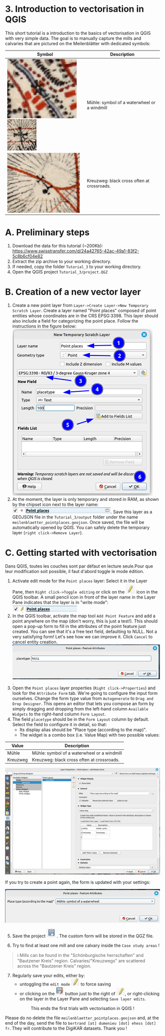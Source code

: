 # 3. Introduction to vectorisation in QGIS

This short tutorial is a  introduction to the basics of vectorisation in QGIS with very simple data. The goal is to manually capture the mills and calvaries that are pictured on the Meilenblätter with dedicated symbols:

| Symbol      | Description |
| ----------- | ----------- |
| ![](attachments/Pasted%20image%2020230709195736.png) ![](attachments/Pasted%20image%2020230709200205.png)     | Mühle: symbol of a waterwheel or a windmill       |
| ![](attachments/Pasted%20image%2020230709200416.png)   | Kreuzweg: black cross often at crossroads.        |


# A. Preliminary steps

1. Download the data for this tutorial (~200Kb): https://www.swisstransfer.com/d/24a42765-42ac-49a1-83f2-5c8b6cf04e82
2. Extract the zip archive to your working directory.
1. If needed, copy the folder `Tutorial_3` to your working directory.
2. Open the QGIS project `Tutorial_3/project.QGZ`

# B. Creation of a new vector layer

1. Create a new point layer from `Layer->Create Layer->New Temporary Scratch Layer`. Create a layer named "Point places" composed of point entities whose coordinates are in the CRS EPSG:3398. This layer should also include a field for categorizing the point place. Follow the instructions in the figure below:
![](attachments/Pasted%20image%2020230709191223.png)
3. At the moment, the layer is only temporary and stored in RAM, as shown by the chipset icon next to the layer name: ![](attachments/Pasted%20image%2020230709191715.png). Save this layer as a GEOJSON file in the `Tutorial_3/output` folder under the name `meilenblaetter_pointplaces.geojson`. Once saved, the file will be automatically opened by QGIS. You can safely delete the temporary layer (`right click->Remove Layer`).

# C. Getting started with vectorisation

Dans QGIS, toutes les couches sont par défaut en lecture seule.Pour que leur modification soit possible, il faut d'abord toggle le mode édition.


1. Activate edit mode for the `Point places` layer: Select it in the Layer Pane, then `Right click->Toggle editing` or click on the ![](attachments/Pasted%20image%2020230709192801.png) icon in the QGIS toolbar. A small pencil icon in front of the layer name in the Layer Pane indicates that the layer is in "write mode": ![](attachments/Pasted%20image%2020230709192901.png)
2. In the QGIS toolbar, activate the map tool `Add Point Feature` and add a point anywhere on the map (don't worry, this is just a test!). This should open a pop-up form to fill in the attributes of the point feature just created. You can see that it's a free text field, defaulting to NULL. Not a very satisfying form! Let's see how we can improve it. Click `Cancel` to cancel entity creation. 
![](attachments/Pasted%20image%2020230709193223.png). 
4. Open the `Point places` layer properties (`Right click->Properties`) and look for the `Attribute Form` tab.  We're going to configure the input form ourselves. Change the form type value from `Autogenerate` to `Drag and Drop Designer`. This opens an editor that lets you compose an form by simply dragging and dropping from the left-hand column `Available Widgets` to the right-hand column `Form Layout`.
5. The field `placetype` should be in the `Form Layout` column by default. Select the field to configure it in detail, so that:
	- Its display alias should be "Place type (according to the map)".
	- The widget is a combo box (i.e. Value Map) with two possible values:

| Value      | Description |
| ----------- | ----------- |
| Mühle      | Mühle: symbol of a waterwheel or a windmill      |
| Kreuzweg   | Kreuzweg: black cross often at crossroads.        |

![](attachments/Pasted%20image%2020230709202533.png)

If you try to create a point again, the form is updated with your settings:

![](attachments/Pasted%20image%2020230709194944.png)

5. Save the project ![](attachments/Pasted%20image%2020230709200831.png) . The custom form will be stored in the QGZ file.

6. Try to find at least one mill and one calvary inside the `Case study areas` ! 

> ℹ️ Mills can be found in the "Schönburgische herrschaften" and  "Bautzener Kreis" region. Calvaries/"Kreuzwegs" are scattered across the "Bautzener Kreis" region.

7. Regularly save your edits, either by:
	- untoggling the `edit mode` ![](attachments/Pasted%20image%2020230709200940.png) to force saving
	- or clicking on the ![](attachments/Pasted%20image%2020230709201009.png) button just to the right of ![](attachments/Pasted%20image%2020230709200940.png), or right-clicking on the layer in the Layer Pane and selecting `Save layer edits`.


<center>This ends the first trials with vectorisation in QGIS !</center>

Please do no delete the file `meilenblaetter_pointplaces.geojson` and, at the end of the day, send the file to `bertrand [at] dumenieu [dot] ehess [dot] fr`. They will contribute to the DigiKAR datasets. Thank you !